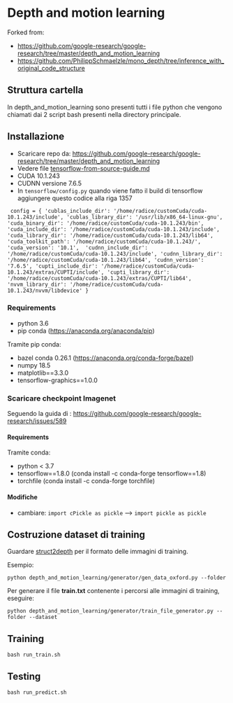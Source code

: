 # Depth and motion learning

Forked from:
- https://github.com/google-research/google-research/tree/master/depth_and_motion_learning
- https://github.com/PhilippSchmaelzle/mono_depth/tree/inference_with_original_code_structure


## Struttura cartella
In depth_and_motion_learning sono presenti tutti i file python che vengono chiamati dai 2 script bash presenti nella directory principale.


## Installazione 

- Scaricare repo da: 
https://github.com/google-research/google-research/tree/master/depth_and_motion_learning
- Vedere file [tensorflow-from-source-guide.md](https://github.com/carloradice/tesi/blob/main/tensorflow-from-source-guide.md)
- CUDA 10.1.243 
- CUDNN versione 7.6.5
- In `tensorflow/config.py` quando viene fatto il build di tensorflow aggiungere questo codice alla riga 1357

`  config = {
'cublas_include_dir': '/home/radice/customCuda/cuda-10.1.243/include',
'cublas_library_dir': '/usr/lib/x86_64-linux-gnu',
'cuda_binary_dir': '/home/radice/customCuda/cuda-10.1.243/bin',
'cuda_include_dir': '/home/radice/customCuda/cuda-10.1.243/include',
'cuda_library_dir': '/home/radice/customCuda/cuda-10.1.243/lib64',
'cuda_toolkit_path': '/home/radice/customCuda/cuda-10.1.243/', 
'cuda_version': '10.1', 
'cudnn_include_dir': '/home/radice/customCuda/cuda-10.1.243/include',
'cudnn_library_dir': '/home/radice/customCuda/cuda-10.1.243/lib64',
'cudnn_version': '7.6.5',
'cupti_include_dir': '/home/radice/customCuda/cuda-10.1.243/extras/CUPTI/include',
'cupti_library_dir': '/home/radice/customCuda/cuda-10.1.243/extras/CUPTI/lib64',
'nvvm_library_dir': '/home/radice/customCuda/cuda-10.1.243/nvvm/libdevice'
}
`

### Requirements

- python 3.6 
- pip conda (https://anaconda.org/anaconda/pip)

Tramite pip conda:

- bazel conda 0.26.1 (https://anaconda.org/conda-forge/bazel)
- numpy 18.5
- matplotlib==3.3.0            
- tensorflow-graphics==1.0.0   

### Scaricare checkpoint Imagenet 

Seguendo la guida di :
https://github.com/google-research/google-research/issues/589

#### Requirements
Tramite conda:

- python < 3.7
- tensorflow==1.8.0 (conda install -c conda-forge tensorflow==1.8)
- torchfile (conda install -c conda-forge torchfile)

#### Modifiche
- cambiare: `import cPickle as pickle` --> `import pickle as pickle`


## Costruzione dataset di training
 
Guardare [struct2depth](https://github.com/tensorflow/models/tree/archive/research/struct2depth) 
per il formato delle immagini di training.

Esempio:
```shell
python depth_and_motion_learning/generator/gen_data_oxford.py --folder
```

Per generare il file **train.txt** contenente i percorsi alle immagini di 
training, eseguire:

```shell
python depth_and_motion_learning/generator/train_file_generator.py --folder --dataset
```

## Training

```shell
bash run_train.sh
```

## Testing

```shell
bash run_predict.sh
```
